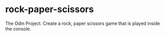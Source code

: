 # rock-paper-scissors
The Odin Project. Create a rock, paper scissors game that is played inside the console.